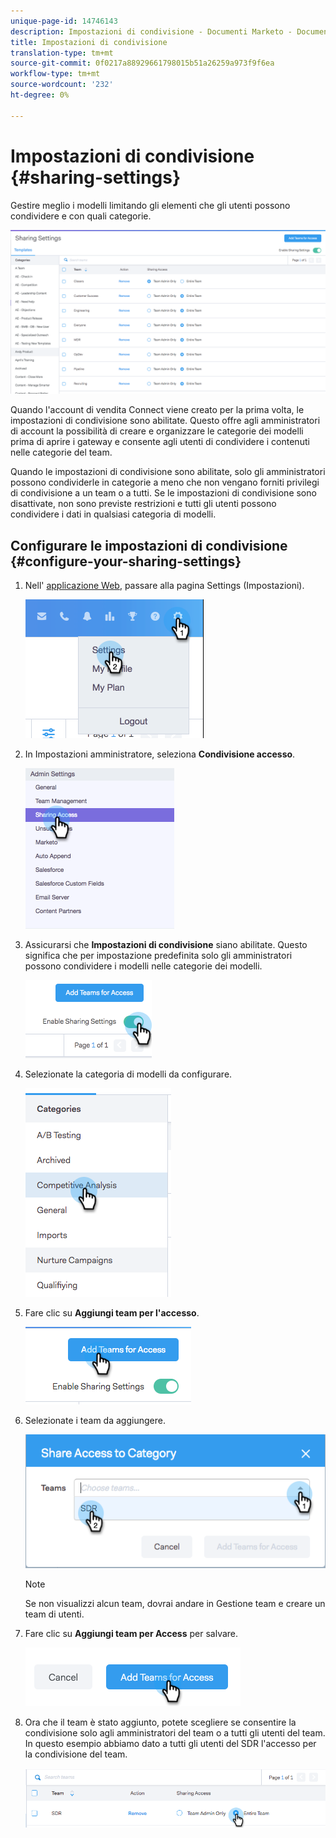 ```yaml
---
unique-page-id: 14746143
description: Impostazioni di condivisione - Documenti Marketo - Documentazione del prodotto
title: Impostazioni di condivisione
translation-type: tm+mt
source-git-commit: 0f0217a88929661798015b51a26259a973f9f6ea
workflow-type: tm+mt
source-wordcount: '232'
ht-degree: 0%

---
```



# Impostazioni di condivisione {#sharing-settings}

Gestire meglio i modelli limitando gli elementi che gli utenti possono condividere e con quali categorie.

![](assets/main.png)

Quando l&#39;account di vendita Connect viene creato per la prima volta, le impostazioni di condivisione sono abilitate. Questo offre agli amministratori di account la possibilità di creare e organizzare le categorie dei modelli prima di aprire i gateway e consente agli utenti di condividere i contenuti nelle categorie del team.

Quando le impostazioni di condivisione sono abilitate, solo gli amministratori possono condividerle in categorie a meno che non vengano forniti privilegi di condivisione a un team o a tutti. Se le impostazioni di condivisione sono disattivate, non sono previste restrizioni e tutti gli utenti possono condividere i dati in qualsiasi categoria di modelli.

## Configurare le impostazioni di condivisione {#configure-your-sharing-settings}

1. Nell&#39; [applicazione Web](https://toutapp.com/login), passare alla pagina Settings (Impostazioni).

   ![](assets/one-2.png)

1. In Impostazioni amministratore, seleziona **Condivisione accesso**.

   ![](assets/two-2.png)

1. Assicurarsi che **Impostazioni di condivisione** siano abilitate. Questo significa che per impostazione predefinita solo gli amministratori possono condividere i modelli nelle categorie dei modelli.

   ![](assets/three-2.png)

1. Selezionate la categoria di modelli da configurare.

   ![](assets/four-2.png)

1. Fare clic su **Aggiungi team per l&#39;accesso**.

   ![](assets/five-2.png)

1. Selezionate i team da aggiungere.

   ![](assets/six-1.png)

   >[!NOTE]
   >
   >Se non visualizzi alcun team, dovrai andare in Gestione team e creare un team di utenti.

1. Fare clic su **Aggiungi team per Access** per salvare.

   ![](assets/seven-1.png)

1. Ora che il team è stato aggiunto, potete scegliere se consentire la condivisione solo agli amministratori del team o a tutti gli utenti del team. In questo esempio abbiamo dato a tutti gli utenti del SDR l&#39;accesso per la condivisione del team.

   ![](assets/eight-1.png)
